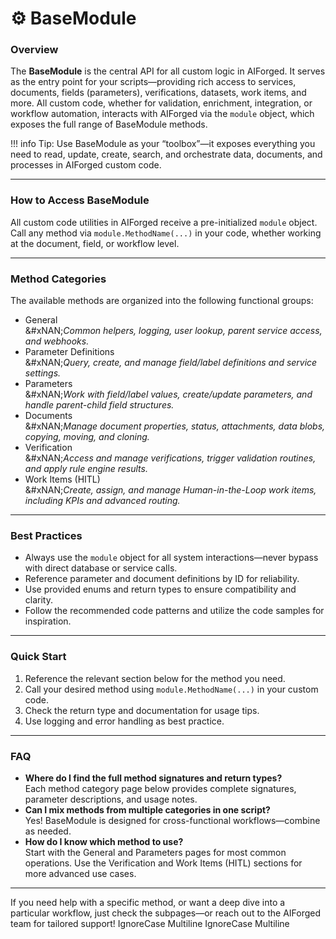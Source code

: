 # ⚙️ BaseModule

### Overview

The **BaseModule** is the central API for all custom logic in AIForged. It serves as the entry point for your scripts—providing rich access to services, documents, fields (parameters), verifications, datasets, work items, and more. All custom code, whether for validation, enrichment, integration, or workflow automation, interacts with AIForged via the `module` object, which exposes the full range of BaseModule methods.

!!! info
    Tip: Use BaseModule as your “toolbox”—it exposes everything you need to read, update, create, search, and orchestrate data, documents, and processes in AIForged custom code.

***

### How to Access BaseModule

All custom code utilities in AIForged receive a pre-initialized `module` object.\
Call any method via `module.MethodName(...)` in your code, whether working at the document, field, or workflow level.

***

### Method Categories

The available methods are organized into the following functional groups:

* General\
  &#xNAN;_&#x43;ommon helpers, logging, user lookup, parent service access, and webhooks._
* Parameter Definitions\
  &#xNAN;_&#x51;uery, create, and manage field/label definitions and service settings._
* Parameters\
  &#xNAN;_&#x57;ork with field/label values, create/update parameters, and handle parent-child field structures._
* Documents\
  &#xNAN;_&#x4D;anage document properties, status, attachments, data blobs, copying, moving, and cloning._
* Verification\
  &#xNAN;_&#x41;ccess and manage verifications, trigger validation routines, and apply rule engine results._
* Work Items (HITL)\
  &#xNAN;_&#x43;reate, assign, and manage Human-in-the-Loop work items, including KPIs and advanced routing._

***

### Best Practices

* Always use the `module` object for all system interactions—never bypass with direct database or service calls.
* Reference parameter and document definitions by ID for reliability.
* Use provided enums and return types to ensure compatibility and clarity.
* Follow the recommended code patterns and utilize the code samples for inspiration.

***

### Quick Start

1. Reference the relevant section below for the method you need.
2. Call your desired method using `module.MethodName(...)` in your custom code.
3. Check the return type and documentation for usage tips.
4. Use logging and error handling as best practice.

***

### FAQ

* **Where do I find the full method signatures and return types?**\
  Each method category page below provides complete signatures, parameter descriptions, and usage notes.
* **Can I mix methods from multiple categories in one script?**\
  Yes! BaseModule is designed for cross-functional workflows—combine as needed.
* **How do I know which method to use?**\
  Start with the General and Parameters pages for most common operations. Use the Verification and Work Items (HITL) sections for more advanced use cases.

***

If you need help with a specific method, or want a deep dive into a particular workflow, just check the subpages—or reach out to the AIForged team for tailored support!
 IgnoreCase Multiline IgnoreCase Multiline

